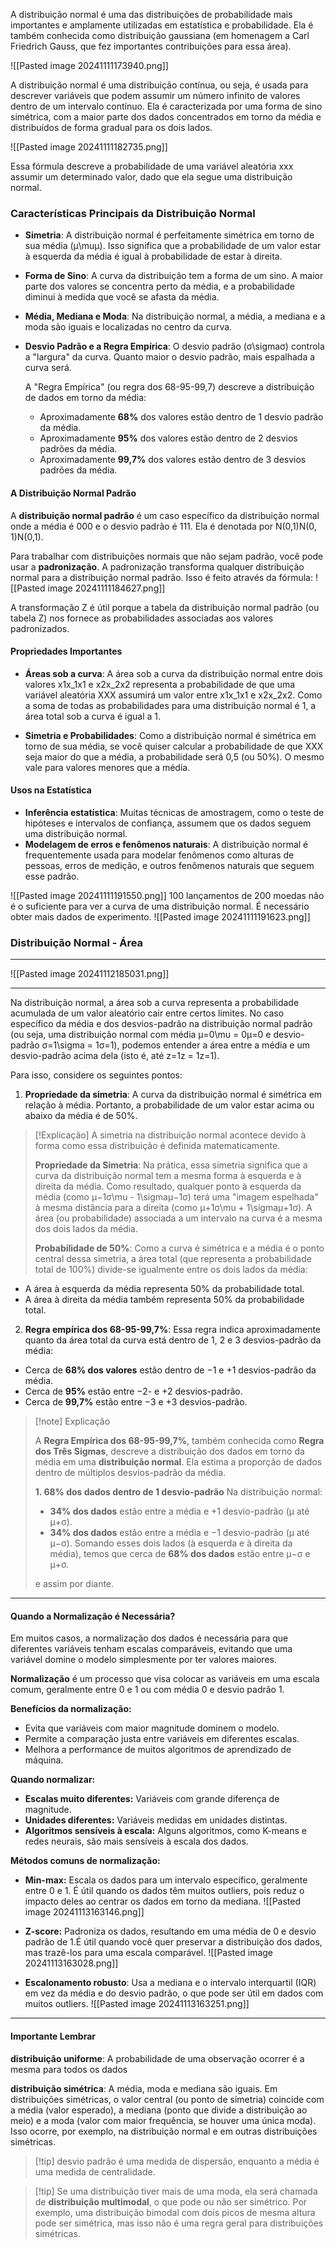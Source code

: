 

A distribuição normal é uma das distribuições de probabilidade mais importantes e amplamente utilizadas em estatística e probabilidade. Ela é também conhecida como distribuição gaussiana (em homenagem a Carl Friedrich Gauss, que fez importantes contribuições para essa área).

![[Pasted image 20241111173940.png]]

A distribuição normal é uma distribuição contínua, ou seja, é usada para descrever variáveis que podem assumir um número infinito de valores dentro de um intervalo contínuo. Ela é caracterizada por uma forma de sino simétrica, com a maior parte dos dados concentrados em torno da média e distribuídos de forma gradual para os dois lados.

![[Pasted image 20241111182735.png]]

Essa fórmula descreve a probabilidade de uma variável aleatória xxx assumir um determinado valor, dado que ela segue uma distribuição normal.

### Características Principais da Distribuição Normal

- **Simetria**: A distribuição normal é perfeitamente simétrica em torno de sua média (μ\muμ). Isso significa que a probabilidade de um valor estar à esquerda da média é igual à probabilidade de estar à direita.
    
- **Forma de Sino**: A curva da distribuição tem a forma de um sino. A maior parte dos valores se concentra perto da média, e a probabilidade diminui à medida que você se afasta da média.
    
- **Média, Mediana e Moda**: Na distribuição normal, a média, a mediana e a moda são iguais e localizadas no centro da curva.
    
- **Desvio Padrão e a Regra Empírica**: O desvio padrão (σ\sigmaσ) controla a "largura" da curva. Quanto maior o desvio padrão, mais espalhada a curva será.
    
    A "Regra Empírica" (ou regra dos 68-95-99,7) descreve a distribuição de dados em torno da média:
    
    - Aproximadamente **68%** dos valores estão dentro de 1 desvio padrão da média.
    - Aproximadamente **95%** dos valores estão dentro de 2 desvios padrões da média.
    - Aproximadamente **99,7%** dos valores estão dentro de 3 desvios padrões da média.

#### A Distribuição Normal Padrão

A **distribuição normal padrão** é um caso específico da distribuição normal onde a média é 000 e o desvio padrão é 111. Ela é denotada por N(0,1)N(0, 1)N(0,1).

Para trabalhar com distribuições normais que não sejam padrão, você pode usar a **padronização**. A padronização transforma qualquer distribuição normal para a distribuição normal padrão. Isso é feito através da fórmula:
![[Pasted image 20241111184627.png]]

A transformação Z é útil porque a tabela da distribuição normal padrão (ou tabela Z) nos fornece as probabilidades associadas aos valores padronizados.

#### Propriedades Importantes

- **Áreas sob a curva**: A área sob a curva da distribuição normal entre dois valores x1x_1x1​ e x2x_2x2​ representa a probabilidade de que uma variável aleatória XXX assumirá um valor entre x1x_1x1​ e x2x_2x2​. Como a soma de todas as probabilidades para uma distribuição normal é 1, a área total sob a curva é igual a 1.
    
- **Simetria e Probabilidades**: Como a distribuição normal é simétrica em torno de sua média, se você quiser calcular a probabilidade de que XXX seja maior do que a média, a probabilidade será 0,5 (ou 50%). O mesmo vale para valores menores que a média.

#### Usos na Estatística

- **Inferência estatística**: Muitas técnicas de amostragem, como o teste de hipóteses e intervalos de confiança, assumem que os dados seguem uma distribuição normal.
- **Modelagem de erros e fenômenos naturais**: A distribuição normal é frequentemente usada para modelar fenômenos como alturas de pessoas, erros de medição, e outros fenômenos naturais que seguem esse padrão.

![[Pasted image 20241111191550.png]]
100 lançamentos de 200 moedas não é o suficiente para  ver a curva de uma distribuição normal.
É necessário obter mais dados de experimento.
![[Pasted image 20241111191623.png]]


### Distribuição Normal  - Área 
_____

![[Pasted image 20241112185031.png]]

____

Na distribuição normal, a área sob a curva representa a probabilidade acumulada de um valor aleatório cair entre certos limites. No caso específico da média e dos desvios-padrão na distribuição normal padrão (ou seja, uma distribuição normal com média μ=0\mu = 0μ=0 e desvio-padrão σ=1\sigma = 1σ=1), podemos entender a área entre a média e um desvio-padrão acima dela (isto é, até z=1z = 1z=1).

Para isso, considere os seguintes pontos:

1. **Propriedade da simetria**: A curva da distribuição normal é simétrica em relação à média. Portanto, a probabilidade de um valor estar acima ou abaixo da média é de 50%.

> [!Explicação]
> A simetria na distribuição normal acontece devido à forma como essa distribuição é definida matematicamente.
> 
> **Propriedade da Simetria**: Na prática, essa simetria significa que a curva da distribuição normal tem a mesma forma à esquerda e à direita da média. Como resultado, qualquer ponto à esquerda da média (como μ−1σ\mu - 1\sigmaμ−1σ) terá uma "imagem espelhada" à mesma distância para a direita (como μ+1σ\mu + 1\sigmaμ+1σ). A área (ou probabilidade) associada a um intervalo na curva é a mesma dos dois lados da média.
> 
> **Probabilidade de 50%**: Como a curva é simétrica e a média é o ponto central dessa simetria, a área total (que representa a probabilidade total de 100%) divide-se igualmente entre os dois lados da média:

- A área à esquerda da média representa 50% da probabilidade total.
- A área à direita da média também representa 50% da probabilidade total.

2. **Regra empírica dos 68-95-99,7%**: Essa regra indica aproximadamente quanto da área total da curva está dentro de 1, 2 e 3 desvios-padrão da média:

- Cerca de **68% dos valores** estão dentro de −1 e +1 desvios-padrão da média.
- Cerca de **95%** estão entre −2- e +2 desvios-padrão.
- Cerca de **99,7%** estão entre −3 e +3 desvios-padrão.

> [!note] Explicação 
> 
> A **Regra Empírica dos 68-95-99,7%**, também conhecida como **Regra dos Três Sigmas**, descreve a distribuição dos dados em torno da média em uma **distribuição normal**. Ela estima a proporção de dados dentro de múltiplos desvios-padrão da média.
> 
>  **1. 68% dos dados dentro de 1 desvio-padrão**
>  Na distribuição normal:
>  - **34% dos dados** estão entre a média e +1 desvio-padrão (μ até μ+σ).
>  -  **34% dos dados** estão entre a média e −1 desvio-padrão (μ até μ−σ).
>Somando esses dois lados (à esquerda e à direita da média), temos que cerca de **68% dos dados** estão entre μ−σ e μ+σ.
>
>e assim por diante.

----
#### Quando a Normalização é Necessária?


Em muitos casos, a normalização dos dados é necessária para que diferentes variáveis tenham escalas comparáveis, evitando que uma variável domine o modelo simplesmente por ter valores maiores.

**Normalização** é um processo que visa colocar as variáveis em uma escala comum, geralmente entre 0 e 1 ou com média 0 e desvio padrão 1.

**Benefícios da normalização:**

- Evita que variáveis com maior magnitude dominem o modelo.
- Permite a comparação justa entre variáveis em diferentes escalas.
- Melhora a performance de muitos algoritmos de aprendizado de máquina.

**Quando normalizar:**

- **Escalas muito diferentes:** Variáveis com grande diferença de magnitude.
- **Unidades diferentes:** Variáveis medidas em unidades distintas.
- **Algoritmos sensíveis à escala:** Alguns algoritmos, como K-means e redes neurais, são mais sensíveis à escala dos dados.

**Métodos comuns de normalização:**

- **Min-max:** Escala os dados para um intervalo específico, geralmente entre 0 e 1. É útil quando os dados têm muitos outliers, pois reduz o impacto deles ao centrar os dados em torno da mediana.
	![[Pasted image 20241113163146.png]]

- **Z-score:** Padroniza os dados, resultando em uma média de 0 e desvio padrão de 1.É útil quando você quer preservar a distribuição dos dados, mas trazê-los para uma escala comparável.
	![[Pasted image 20241113163028.png]]

- **Escalonamento robusto**: Usa a mediana e o intervalo interquartil (IQR) em vez da média e do desvio padrão, o que pode ser útil em dados com muitos outliers.
	![[Pasted image 20241113163251.png]]
----
#### Importante Lembrar

**distribuição uniforme**: A probabilidade de uma observação ocorrer é a mesma para todos os dados

**distribuição simétrica**:  A média, moda e mediana são iguais. 
Em distribuições simétricas, o valor central (ou ponto de simetria) coincide com a média (valor esperado), a mediana (ponto que divide a distribuição ao meio) e a moda (valor com maior frequência, se houver uma única moda). Isso ocorre, por exemplo, na distribuição normal e em outras distribuições simétricas.


> [!tip] desvio padrão é uma medida de dispersão, enquanto a média é uma medida de centralidade.

> [!tip] Se uma distribuição tiver mais de uma moda, ela será chamada de **distribuição multimodal**, o que pode ou não ser simétrico. Por exemplo, uma distribuição bimodal com dois picos de mesma altura pode ser simétrica, mas isso não é uma regra geral para distribuições simétricas.

